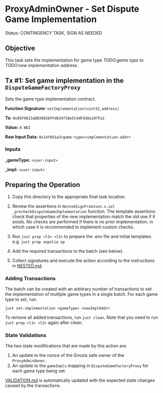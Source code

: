 # ProxyAdminOwner - Set Dispute Game Implementation

Status: CONTINGENCY TASK, SIGN AS NEEDED

## Objective

This task sets the implementation for game type _TODO:game type_ to _TODO:new implementation address_.

## Tx #1: Set game implementation in the `DisputeGameFactoryProxy`

Sets the game type implementation contract.

**Function Signature:** `setImplementation(uint32,address)`

**To:** `0x05F9613aDB30026FFd634f38e5C4dFd30a197Fa1`

**Value:** `0 WEI`

**Raw Input Data:** `0x14f6b1a3<game-type><implementation-addr>`

### Inputs

**\_gameType:** `<user-input>`

**\_impl:** `<user-input>`

## Preparing the Operation

1. Copy this directory to the appropriate final task location.

2. Review the assertions in `NestedSignFromJson.s.sol` `_precheckDisputeGameImplementation` function.
   The template assertions check that properties of the new implementation match the old one if it exists.
   No checks are performed if there is no prior implementation, in which case it is recommended to implement custom
   checks.

3. Run `just prep <l1> <l2>` to prepare the .env file and initial templates. e.g. `just prep sepolia op`

4. Add the required transactions to the batch (see below).

5. Collect signatures and execute the action according to the instructions in [NESTED.md](../../../NESTED.md).

### Adding Transactions

The batch can be created with an arbitrary number of transactions to set the implementation of multiple game types in a
single batch. For each game type to set, run:

```
just set-implementation <gameType> <newImplAddr>
```

To remove all added transactions, run `just clean`. Note that you need to run `just prep <l1> <l2>` again after clean.

### State Validations

The two state modifications that are made by this action are:

1. An update to the nonce of the Gnosis safe owner of the `ProxyAdminOwner`.
2. An update to the `gameImpls` mapping in `DisputeGameFactoryProxy` for each game type being set.

[VALIDATION.md](./VALIDATION.md) is automatically updated with the expected state changes caused by the transactions.

